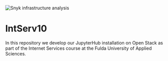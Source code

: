 ![Snyk infrastructure analysis](https://github.com/Stinktopf/IntServ10/actions/workflows/snyk-infrastructure-analysis.yml/badge.svg)

# IntServ10
In this repository we develop our JupyterHub installation on Open Stack as part of the Internet Services course at the Fulda University of Applied Sciences.
